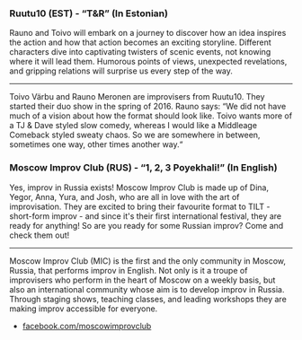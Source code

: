 
### Ruutu10 (EST) - “T&R” (In Estonian)

Rauno and Toivo will embark on a journey to discover how an idea inspires the action and how that action becomes an exciting storyline. Different characters dive into captivating twisters of scenic events, not knowing where it will lead them. Humorous points of views, unexpected revelations, and gripping relations will surprise us every step of the way.

---

Toivo Värbu and Rauno Meronen are improvisers from Ruutu10. They started their duo show in the spring of 2016. Rauno says: “We did not have much of a vision about how the format should look like. Toivo wants more of a TJ & Dave styled slow comedy, whereas I would like a Middleage Comeback styled sweaty chaos. So we are somewhere in between, sometimes one way, other times another way.“

### Moscow Improv Club (RUS) - “1, 2, 3 Poyekhali!” (In English)

Yes, improv in Russia exists!
Moscow Improv Club is made up of Dina, Yegor, Anna, Yura, and Josh, who are all in love with the art of improvisation. They are excited to bring their favourite format to TILT - short-form improv - and since it's their first international festival, they are ready for anything! So are you ready for some Russian improv? Come and check them out!

---

Moscow Improv Club (MIC) is the first and the only community in Moscow, Russia, that performs improv in English. Not only is it a troupe of improvisers who perform in the heart of Moscow on a weekly basis, but also an international community whose aim is to develop improv in Russia. Through staging shows, teaching classes, and leading workshops they are making improv accessible for everyone.

- [facebook.com/moscowimprovclub](https://facebook.com/moscowimprovclub)
